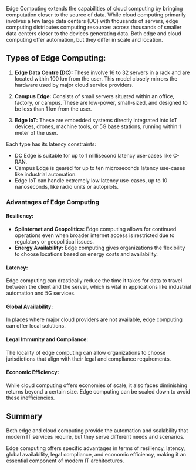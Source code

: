 Edge Computing extends the capabilities of cloud computing by bringing computation closer to the source of data. While cloud computing primarily involves a few large data centers (DC) with thousands of servers, edge computing distributes computing resources across thousands of smaller data centers closer to the devices generating data. Both edge and cloud computing offer automation, but they differ in scale and location.

## Types of Edge Computing:

1. **Edge Data Centre (DC):** These involve 16 to 32 servers in a rack and are located within 100 km from the user. This model closely mirrors the hardware used by major cloud service providers.

2. **Campus Edge:** Consists of small servers situated within an office, factory, or campus. These are low-power, small-sized, and designed to be less than 1 km from the user.

3. **Edge IoT:** These are embedded systems directly integrated into IoT devices, drones, machine tools, or 5G base stations, running within 1 meter of the user.

Each type has its latency constraints:

- DC Edge is suitable for up to 1 millisecond latency use-cases like C-RAN.
- Campus Edge is geared for up to ten microseconds latency use-cases like industrial automation.
- Edge IoT can handle extremely low latency use-cases, up to 10 nanoseconds, like radio units or autopilots.

### Advantages of Edge Computing

#### Resiliency:

- **Splinternet and Geopolitics:** Edge computing allows for continued operations even when broader internet access is restricted due to regulatory or geopolitical issues.
- **Energy Availability:** Edge computing gives organizations the flexibility to choose locations based on energy costs and availability.

#### Latency:

Edge computing can drastically reduce the time it takes for data to travel between the client and the server, which is vital in applications like industrial automation and 5G services.

#### Global Availability:

In places where major cloud providers are not available, edge computing can offer local solutions.

#### Legal Immunity and Compliance:

The locality of edge computing can allow organizations to choose jurisdictions that align with their legal and compliance requirements.

#### Economic Efficiency:

While cloud computing offers economies of scale, it also faces diminishing returns beyond a certain size. Edge computing can be scaled down to avoid these inefficiencies.

## Summary

Both edge and cloud computing provide the automation and scalability that modern IT services require, but they serve different needs and scenarios. 

Edge computing offers specific advantages in terms of resiliency, latency, global availability, legal compliance, and economic efficiency, making it an essential component of modern IT architectures.
